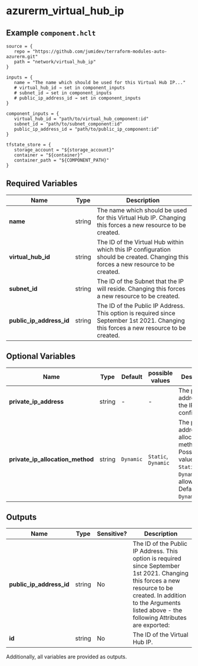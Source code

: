 # azurerm_virtual_hub_ip



## Example `component.hclt`

```hcl
source = {
   repo = "https://github.com/jumidev/terraform-modules-auto-azurerm.git"   
   path = "network/virtual_hub_ip"   
}

inputs = {
   name = "The name which should be used for this Virtual Hub IP..."   
   # virtual_hub_id → set in component_inputs
   # subnet_id → set in component_inputs
   # public_ip_address_id → set in component_inputs
}

component_inputs = {
   virtual_hub_id = "path/to/virtual_hub_component:id"   
   subnet_id = "path/to/subnet_component:id"   
   public_ip_address_id = "path/to/public_ip_component:id"   
}

tfstate_store = {
   storage_account = "${storage_account}"   
   container = "${container}"   
   container_path = "${COMPONENT_PATH}"   
}

```

## Required Variables

| Name | Type |  Description |
| ---- | --------- |  ----------- |
| **name** | string |  The name which should be used for this Virtual Hub IP. Changing this forces a new resource to be created. | 
| **virtual_hub_id** | string |  The ID of the Virtual Hub within which this IP configuration should be created. Changing this forces a new resource to be created. | 
| **subnet_id** | string |  The ID of the Subnet that the IP will reside. Changing this forces a new resource to be created. | 
| **public_ip_address_id** | string |  The ID of the Public IP Address. This option is required since September 1st 2021. Changing this forces a new resource to be created. | 

## Optional Variables

| Name | Type |  Default  |  possible values |  Description |
| ---- | --------- |  ----------- | ----------- | ----------- |
| **private_ip_address** | string |  -  |  -  |  The private IP address of the IP configuration. | 
| **private_ip_allocation_method** | string |  `Dynamic`  |  `Static`, `Dynamic`  |  The private IP address allocation method. Possible values are `Static` and `Dynamic` is allowed. Defaults to `Dynamic`. | 



## Outputs

| Name | Type | Sensitive? | Description |
| ---- | ---- | --------- | --------- |
| **public_ip_address_id** | string | No  | The ID of the Public IP Address. This option is required since September 1st 2021. Changing this forces a new resource to be created. In addition to the Arguments listed above - the following Attributes are exported: | 
| **id** | string | No  | The ID of the Virtual Hub IP. | 

Additionally, all variables are provided as outputs.
